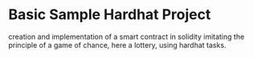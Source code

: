 # Basic Sample Hardhat Project

creation and implementation of a smart contract in solidity imitating the principle of a game of chance, here a lottery, using hardhat tasks.